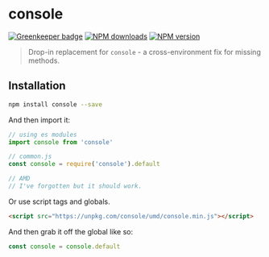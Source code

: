 # console

[![Greenkeeper badge](https://badges.greenkeeper.io/matthewhudson/console.svg)](https://greenkeeper.io/)
[![NPM downloads](https://img.shields.io/npm/dm/console.svg)](https://www.npmjs.com/package/console)
[![NPM version](https://badge.fury.io/js/console.svg)](http://badge.fury.io/js/console)

> Drop-in replacement for `console` - a cross-environment fix for missing
methods.

## Installation

``` sh
npm install console --save
```

And then import it:

``` js
// using es modules
import console from 'console'

// common.js
const console = require('console').default

// AMD
// I've forgotten but it should work.
```

Or use script tags and globals.

``` html
<script src="https://unpkg.com/console/umd/console.min.js"></script>
```

And then grab it off the global like so:

``` js
const console = console.default
```
